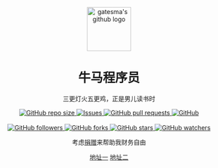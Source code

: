 <p align="center">
 <img width="100px" src="http://cos.gatesma.cn/mbg.jpg" align="center" alt="gatesma's github logo" />
 <h1 align="center">牛马程序员</h1>
 <p align="center">三更灯火五更鸡，正是男儿读书时</p>
</p>

<head>
     <meta name="referrer" content="no-referrer">
 </head>

<p align="center">
   <p align="center">
    <a href="https://github.com/gatesma/my_realm" target="_blank">
      <img alt="GitHub repo size" src="https://img.shields.io/github/repo-size/gatesma/my_realm">
    </a>
    <a href="https://github.com/gatesma/my_realm/issues" target="_blank">
      <img alt="Issues" src="https://img.shields.io/github/issues/gatesma/my_realm" />
    </a>
    <a href="https://github.com/gatesma/my_realm/pulls" target="_blank">
      <img alt="GitHub pull requests" src="https://img.shields.io/github/issues-pr/gatesma/my_realm" />
    </a>
    <a href="https://github.com/gatesma/my_realm" target="_blank">
      <img alt="GitHub" src="https://img.shields.io/github/license/gatesma/my_realm">
    </a>
    <br/>
    <br/>
    <a href="https://github.com/gatesma/my_realm" target="_blank">
      <img alt="GitHub followers" src="https://img.shields.io/github/followers/gatesma">
    </a>
    <a href="https://github.com/gatesma/my_realm" target="_blank">
      <img alt="GitHub forks" src="https://img.shields.io/github/forks/gatesma/my_realm">
    </a>
    <a href="https://github.com/gatesma/my_realm" target="_blank">
      <img alt="GitHub stars" src="https://img.shields.io/github/stars/gatesma/my_realm">
    </a>
    <a href="https://github.com/gatesma/my_realm" target="_blank">
      <img alt="GitHub watchers" src="https://img.shields.io/github/watchers/gatesma/my_realm">
    </a>
  </p>
</p>
<p align="center">考虑<a href="http://cos.gatesma.cn/wechat-donate.png" target="_blank">捐赠</a>来帮助我财务自由</p>

<p align="center"><a href="https://wiki.realm.gatesma.cn/">地址一</a> <a href="https://gatesma.github.io/my_realm/">地址二</a></p>
